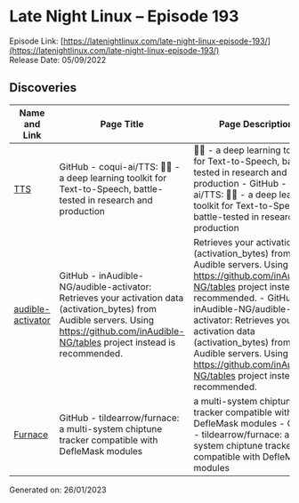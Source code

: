 # Late Night Linux – Episode 193
Episode Link: [https://latenightlinux.com/late-night-linux-episode-193/](https://latenightlinux.com/late-night-linux-episode-193/)  
Release Date: 05/09/2022
## Discoveries

| Name and Link | Page Title | Page Description |
| ----- | ----- | ----- |
| [TTS](https://github.com/coqui-ai/TTS) | GitHub - coqui-ai/TTS: 🐸💬 - a deep learning toolkit for Text-to-Speech, battle-tested in research and production | 🐸💬 - a deep learning toolkit for Text-to-Speech, battle-tested in research and production - GitHub - coqui-ai/TTS: 🐸💬 - a deep learning toolkit for Text-to-Speech, battle-tested in research and production |
| [audible-activator](https://github.com/inAudible-NG/audible-activator) | GitHub - inAudible-NG/audible-activator: Retrieves your activation data (activation_bytes) from Audible servers. Using https://github.com/inAudible-NG/tables project instead is recommended. | Retrieves your activation data (activation_bytes) from Audible servers. Using https://github.com/inAudible-NG/tables project instead is recommended. - GitHub - inAudible-NG/audible-activator: Retrieves your activation data (activation_bytes) from Audible servers. Using https://github.com/inAudible-NG/tables project instead is recommended. |
| [Furnace](https://github.com/tildearrow/furnace) | GitHub - tildearrow/furnace: a multi-system chiptune tracker compatible with DefleMask modules | a multi-system chiptune tracker compatible with DefleMask modules - GitHub - tildearrow/furnace: a multi-system chiptune tracker compatible with DefleMask modules |

Generated on: 26/01/2023